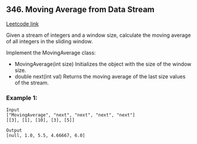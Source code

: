 ## 346. Moving Average from Data Stream
[Leetcode link](https://leetcode.com/problems/moving-average-from-data-stream/)

Given a stream of integers and a window size, calculate the moving average of all integers in the sliding window.

Implement the MovingAverage class:

- MovingAverage(int size) Initializes the object with the size of the window size.
- double next(int val) Returns the moving average of the last size values of the stream.


### Example 1:

```
Input
["MovingAverage", "next", "next", "next", "next"]
[[3], [1], [10], [3], [5]]
```

```
Output
[null, 1.0, 5.5, 4.66667, 6.0]
```
